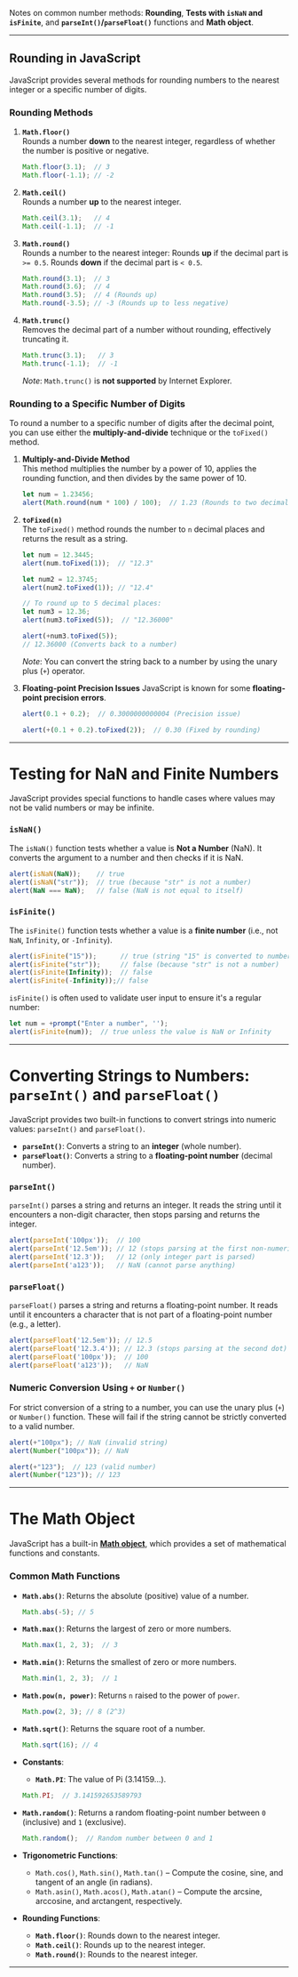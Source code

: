 
Notes on common number methods: **Rounding**, **Tests with `isNaN` and `isFinite`**, and **`parseInt()`/`parseFloat()`** functions and **Math object**.

---

## Rounding in JavaScript

JavaScript provides several methods for rounding numbers to the nearest integer or a specific number of digits.

### Rounding Methods

1. **`Math.floor()`**  
   Rounds a number **down** to the nearest integer, regardless of whether the number is positive or negative.
   ```js
   Math.floor(3.1);  // 3
   Math.floor(-1.1); // -2
   ```

2. **`Math.ceil()`**  
   Rounds a number **up** to the nearest integer.
   ```js
   Math.ceil(3.1);   // 4
   Math.ceil(-1.1);  // -1
   ```

3. **`Math.round()`**  
   Rounds a number to the nearest integer:
   Rounds **up** if the decimal part is `>= 0.5`.
   Rounds **down** if the decimal part is `< 0.5`.
   ```js
   Math.round(3.1);  // 3
   Math.round(3.6);  // 4
   Math.round(3.5);  // 4 (Rounds up)
   Math.round(-3.5); // -3 (Rounds up to less negative)
   ```

4. **`Math.trunc()`**  
   Removes the decimal part of a number without rounding, effectively truncating it.
   ```js
   Math.trunc(3.1);   // 3
   Math.trunc(-1.1);  // -1
   ```
   *Note*: `Math.trunc()` is **not supported** by Internet Explorer.

### Rounding to a Specific Number of Digits

To round a number to a specific number of digits after the decimal point, you can use either the **multiply-and-divide** technique or the `toFixed()` method.

1. **Multiply-and-Divide Method**  
   This method multiplies the number by a power of 10, applies the rounding function, and then divides by the same power of 10.
   ```js
   let num = 1.23456;
   alert(Math.round(num * 100) / 100);  // 1.23 (Rounds to two decimal places)
   ```

2. **`toFixed(n)`**  
   The `toFixed()` method rounds the number to `n` decimal places and returns the result as a string.
   ```js
   let num = 12.3445;
   alert(num.toFixed(1));  // "12.3"

   let num2 = 12.3745;
   alert(num2.toFixed(1)); // "12.4"

   // To round up to 5 decimal places:
   let num3 = 12.36;
   alert(num3.toFixed(5));  // "12.36000"
   
   alert(+num3.toFixed(5));  
   // 12.36000 (Converts back to a number)
   ```

   *Note*: You can convert the string back to a number by using the unary plus (`+`) operator.
   

3. **Floating-point Precision Issues**
   JavaScript is known for some **floating-point precision errors**.
   ```js
   alert(0.1 + 0.2);  // 0.3000000000004 (Precision issue)
   
   alert(+(0.1 + 0.2).toFixed(2));  // 0.30 (Fixed by rounding)
   ```

---

# Testing for NaN and Finite Numbers

JavaScript provides special functions to handle cases where values may not be valid numbers or may be infinite.

### `isNaN()`
The `isNaN()` function tests whether a value is **Not a Number** (NaN). It converts the argument to a number and then checks if it is NaN.
```js
alert(isNaN(NaN));    // true
alert(isNaN("str"));  // true (because "str" is not a number)
alert(NaN === NaN);   // false (NaN is not equal to itself)
```

### `isFinite()`
The `isFinite()` function tests whether a value is a **finite number** (i.e., not `NaN`, `Infinity`, or `-Infinity`).
```js
alert(isFinite("15"));      // true (string "15" is converted to number)
alert(isFinite("str"));     // false (because "str" is not a number)
alert(isFinite(Infinity));  // false
alert(isFinite(-Infinity));// false
```

`isFinite()` is often used to validate user input to ensure it's a regular number:
```js
let num = +prompt("Enter a number", '');
alert(isFinite(num));  // true unless the value is NaN or Infinity
```

---

# Converting Strings to Numbers: `parseInt()` and `parseFloat()`

JavaScript provides two built-in functions to convert strings into numeric values: `parseInt()` and `parseFloat()`.

- **`parseInt()`**: Converts a string to an **integer** (whole number).
- **`parseFloat()`**: Converts a string to a **floating-point number** (decimal number).

### `parseInt()`
`parseInt()` parses a string and returns an integer. It reads the string until it encounters a non-digit character, then stops parsing and returns the integer.
```js
alert(parseInt('100px'));  // 100
alert(parseInt('12.5em')); // 12 (stops parsing at the first non-numeric character)
alert(parseInt('12.3'));   // 12 (only integer part is parsed)
alert(parseInt('a123'));   // NaN (cannot parse anything)
```

### `parseFloat()`
`parseFloat()` parses a string and returns a floating-point number. It reads until it encounters a character that is not part of a floating-point number (e.g., a letter).
```js
alert(parseFloat('12.5em')); // 12.5
alert(parseFloat('12.3.4')); // 12.3 (stops parsing at the second dot)
alert(parseFloat('100px'));  // 100
alert(parseFloat('a123'));   // NaN
```

### Numeric Conversion Using `+` or `Number()`
For strict conversion of a string to a number, you can use the unary plus (`+`) or `Number()` function. These will fail if the string cannot be strictly converted to a valid number.
```js
alert(+"100px"); // NaN (invalid string)
alert(Number("100px")); // NaN

alert(+"123");  // 123 (valid number)
alert(Number("123")); // 123
```

---

# The Math Object

JavaScript has a built-in [**Math object**](https://developer.mozilla.org/en/docs/Web/JavaScript/Reference/Global_Objects/Math), which provides a set of mathematical functions and constants.

### Common Math Functions

- **`Math.abs()`**: Returns the absolute (positive) value of a number.
  ```js
  Math.abs(-5); // 5
  ```

- **`Math.max()`**: Returns the largest of zero or more numbers.
  ```js
  Math.max(1, 2, 3);  // 3
  ```

- **`Math.min()`**: Returns the smallest of zero or more numbers.
  ```js
  Math.min(1, 2, 3);  // 1
  ```

- **`Math.pow(n, power)`**: Returns `n` raised to the power of `power`.
  ```js
  Math.pow(2, 3); // 8 (2^3)
  ```

- **`Math.sqrt()`**: Returns the square root of a number.
  ```js
  Math.sqrt(16); // 4
  ```
  
- **Constants**:
  - **`Math.PI`**: The value of Pi (3.14159...).
  ```js
  Math.PI;  // 3.141592653589793
  ```

- **`Math.random()`**: Returns a random floating-point number between `0` (inclusive) and `1` (exclusive).
  ```js
  Math.random();  // Random number between 0 and 1
  ```
  
- **Trigonometric Functions**:
  - `Math.cos()`, `Math.sin()`, `Math.tan()` – Compute the cosine, sine, and tangent of an angle (in radians).
  - `Math.asin()`, `Math.acos()`, `Math.atan()` – Compute the arcsine, arccosine, and arctangent, respectively.

- **Rounding Functions**:
  - **`Math.floor()`**: Rounds down to the nearest integer.
  - **`Math.ceil()`**: Rounds up to the nearest integer.
  - **`Math.round()`**: Rounds to the nearest integer.


---
